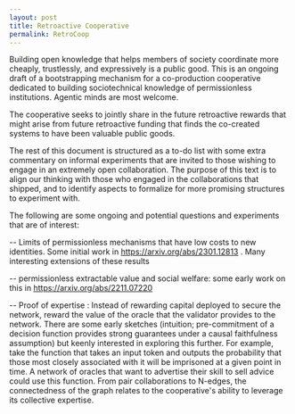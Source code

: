 ```yaml
---
layout: post
title: Retroactive Cooperative
permalink: RetroCoop
---
```



Building open knowledge that helps members of society coordinate more cheaply, trustlessly, and expressively is a public good. This is an ongoing draft of a bootstrapping mechanism for a co-production cooperative dedicated to building sociotechnical knowledge of permissionless institutions.  Agentic minds are most welcome.

The cooperative seeks to jointly share in the future retroactive rewards that might arise from future retroactive funding that finds the co-created systems to have been valuable public goods.

The rest of this document is structured as a to-do list with some extra commentary on informal experiments that are invited to those wishing to engage in an extremely open collaboration. The purpose of this text is to align our thinking with those who engaged in the collaborations that shipped, and to identify aspects to formalize for more promising structures to experiment with.

The following are some ongoing and potential questions and experiments that are of interest:

-- Limits of permissionless mechanisms that have low costs to new identities. Some initial work in https://arxiv.org/abs/2301.12813 . Many interesting extensions of these results 

-- permissionless extractable value and social welfare: some early work on this in https://arxiv.org/abs/2211.07220 

-- Proof of expertise : Instead of rewarding capital deployed to secure the network, reward the value of the oracle that the validator provides to the network. There are some early sketches (intuition; pre-commitment of a decision function provides strong guarantees under a causal faithfulness assumption) but keenly interested in exploring this further. For example, take the function that takes an input token and outputs the probability that those most closely associated with it will be imprisoned at a given point in time. A network of oracles that want to advertise their skill to sell advice could use this function.
From pair collaborations to N-edges, the connectedness of the graph relates to the cooperative's ability to leverage its collective expertise.




